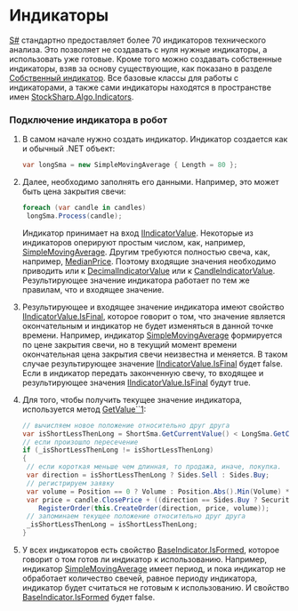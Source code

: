 # Индикаторы

[S\#](StockSharpAbout.md) стандартно предоставляет более 70 индикаторов технического анализа. Это позволяет не создавать с нуля нужные индикаторы, а использовать уже готовые. Кроме того можно создавать собственные индикаторы, взяв за основу существующие, как показано в разделе [Собственный индикатор](IndicatorsCustom.md). Все базовые классы для работы с индикаторами, а также сами индикаторы находятся в пространстве имен [StockSharp.Algo.Indicators](xref:StockSharp.Algo.Indicators). 

### Подключение индикатора в робот

1. В самом начале нужно создать индикатор. Индикатор создается как и обычный .NET объект:

   ```cs
   var longSma = new SimpleMovingAverage { Length = 80 };
   ```
2. Далее, необходимо заполнять его данными. Например, это может быть цена закрытия свечи:

   ```cs
   foreach (var candle in candles)
   	longSma.Process(candle);
   ```

   Индикатор принимает на вход [IIndicatorValue](xref:StockSharp.Algo.Indicators.IIndicatorValue). Некоторые из индикаторов оперируют простым числом, как, например, [SimpleMovingAverage](xref:StockSharp.Algo.Indicators.SimpleMovingAverage). Другим требуются полностью свеча, как, например, [MedianPrice](xref:StockSharp.Algo.Indicators.MedianPrice). Поэтому входящие значения необходимо приводить или к [DecimalIndicatorValue](xref:StockSharp.Algo.Indicators.DecimalIndicatorValue) или к [CandleIndicatorValue](xref:StockSharp.Algo.Indicators.CandleIndicatorValue). Результирующее значение индикатора работает по тем же правилам, что и входящее значение. 
3. Результирующее и входящее значение индикатора имеют свойство [IIndicatorValue.IsFinal](xref:StockSharp.Algo.Indicators.IIndicatorValue.IsFinal), которое говорит о том, что значение является окончательным и индикатор не будет изменяться в данной точке времени. Например, индикатор [SimpleMovingAverage](xref:StockSharp.Algo.Indicators.SimpleMovingAverage) формируется по цене закрытия свечи, но в текущий момент времени окончательная цена закрытия свечи неизвестна и меняется. В таком случае результирующее значение [IIndicatorValue.IsFinal](xref:StockSharp.Algo.Indicators.IIndicatorValue.IsFinal) будет false. Eсли в индикатор передать законченную свечу, то входящее и результирующее значения [IIndicatorValue.IsFinal](xref:StockSharp.Algo.Indicators.IIndicatorValue.IsFinal) будут true.
4. Для того, чтобы получить текущее значение индикатора, используется метод [GetValue\`\`1](xref:StockSharp.Algo.Indicators.IIndicatorValue.GetValue``1):

   ```cs
   // вычисляем новое положение относительно друг друга
   var isShortLessThenLong = ShortSma.GetCurrentValue() < LongSma.GetCurrentValue();
   // если произошло пересечение
   if (_isShortLessThenLong != isShortLessThenLong)
   {
   	// если короткая меньше чем длинная, то продажа, иначе, покупка.
   	var direction = isShortLessThenLong ? Sides.Sell : Sides.Buy;
   	// регистрируем заявку
   	var volume = Position == 0 ? Volume : Position.Abs().Min(Volume) * 2;
   	var price = candle.ClosePrice + ((direction == Sides.Buy ? Security.PriceStep : -Security.PriceStep) ?? 1);
       RegisterOrder(this.CreateOrder(direction, price, volume));
   	// запоминаем текущее положение относительно друг друга
   	_isShortLessThenLong = isShortLessThenLong;
   }
   ```
5. У всех индикаторов есть свойство [BaseIndicator.IsFormed](xref:StockSharp.Algo.Indicators.BaseIndicator.IsFormed), которое говорит о том готов ли индикатор к использованию. Например, индикатор [SimpleMovingAverage](xref:StockSharp.Algo.Indicators.SimpleMovingAverage) имеет период, и пока индикатор не обработает количество свечей, равное периоду индикатора, индикатор будет считаться не готовым к использованию. И свойство [BaseIndicator.IsFormed](xref:StockSharp.Algo.Indicators.BaseIndicator.IsFormed) будет false.

